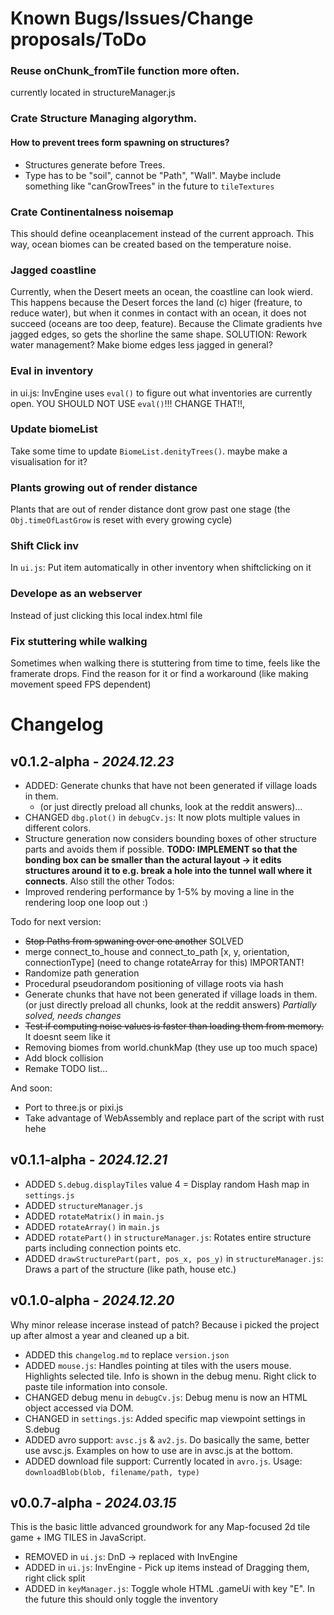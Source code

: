 # Known Bugs/Issues/Change proposals/ToDo

### Reuse onChunk_fromTile function more often.
currently located in structureManager.js

### Crate Structure Managing algorythm.
#### How to prevent trees form spawning on structures?
- Structures generate before Trees. 
- Type has to be "soil", cannot be "Path", "Wall". Maybe include something like "canGrowTrees" in the future to `tileTextures`



### Crate Continentalness noisemap
This should define oceanplacement instead of the current approach. This way, ocean biomes can be created based on the temperature noise.

### Jagged coastline
Currently, when the Desert meets an ocean, the coastline can look wierd. This happens because the Desert forces the land (c) higer (freature, to reduce water), but when it conmes in contact with an ocean, it does not succeed (oceans are too deep, feature). Because the Climate gradients hve jagged edges, so gets the shorline the same shape. SOLUTION: Rework water management? Make biome edges less jagged in general?

### Eval in inventory
in ui.js: InvEngine uses `eval()` to figure out what inventories are currently open. YOU SHOULD NOT USE `eval()`!!! CHANGE THAT!!,

### Update biomeList
Take some time to update `BiomeList.denityTrees()`. maybe make a visualisation for it?

### Plants growing out of render distance
Plants that are out of render distance dont grow past one stage (the `Obj.timeOfLastGrow` is reset with every growing cycle)

### Shift Click inv
In `ui.js`: Put item automatically in other inventory when shiftclicking on it

### Develope as an webserver
Instead of just clicking this local index.html file

### Fix stuttering while walking
Sometimes when walking there is stuttering from time to time, feels like the framerate drops. Find the reason for it or find a workaround (like making movement speed FPS dependent)





# Changelog
## v0.1.2-alpha - *2024.12.23*
- ADDED: Generate chunks that have not been generated if village loads in them.
    - (or just directly preload all chunks, look at the reddit answers)...
- CHANGED `dbg.plot()` in `debugCv.js`: It now plots multiple values in different colors.
- Structure generation now considers bounding boxes of other structure parts and avoids them if possible. **TODO: IMPLEMENT so that the bonding box can be smaller than the actural layout -> it edits structures around it to e.g. break a hole into the tunnel wall where it connects**. Also still the other Todos:
- Improved rendering performance by 1-5% by moving a line in the rendering loop one loop out :)

Todo for next version:
- ~~Stop Paths from spwaning over one another~~ SOLVED
- merge connect_to_house and connect_to_path [x, y, orientation, connectionType] (need to change rotateArray for this) IMPORTANT!
- Randomize path generation
- Procedural pseudorandom positioning of village roots via hash
- Generate chunks that have not been generated if village loads in them. (or just directly preload all chunks, look at the reddit answers) *Partially solved, needs changes*
- ~~Test if computing noise values is faster than loading them from memory.~~ It doesnt seem like it
- Removing biomes from world.chunkMap (they use up too much space)
- Add block collision
- Remake TODO list...

And soon:
- Port to three.js or pixi.js
- Take advantage of WebAssembly and replace part of the script with rust hehe

## v0.1.1-alpha - *2024.12.21*
- ADDED `S.debug.displayTiles` value 4 = Display random Hash map in `settings.js`
- ADDED `structureManager.js`
- ADDED `rotateMatrix()` in `main.js`
- ADDED `rotateArray()` in `main.js`
- ADDED `rotatePart()` in `structureManager.js`: Rotates entire structure parts including connection points etc.
- ADDED `drawStructurePart(part, pos_x, pos_y)` in `structureManager.js`: Draws a part of the structure (like path, house etc.)

## v0.1.0-alpha - *2024.12.20*
Why minor release incerase instead of patch? Because i picked the project up after almost a year and cleaned up a bit.
- ADDED this `changelog.md` to replace `version.json`
- ADDED `mouse.js`: Handles pointing at tiles with the users mouse. Highlights selected tile. Info is shown in the debug menu. Right click to paste tile information into console.
- CHANGED debug menu in `debugCv.js`: Debug menu is now an HTML object accessed via DOM.
- CHANGED in `settings.js`: Added specific map viewpoint settings in S.debug
- ADDED avro support: `avsc.js` & `av2.js`. Do basically the same, better use avsc.js. Examples on how to use are in avsc.js at the bottom.
- ADDED download file support: Currently located in `avro.js`. Usage: `downloadBlob(blob, filename/path, type)`



## v0.0.7-alpha - *2024.03.15*
This is the basic little advanced groundwork for any Map-focused 2d tile game + IMG TILES in JavaScript.
- REMOVED in `ui.js`: DnD -> replaced with InvEngine
- ADDED in `ui.js`: InvEngine - Pick up items instead of Dragging them, right click split
- ADDED in `keyManager.js`: Toggle whole HTML .gameUi with key "E". In the future this should only toggle the inventory